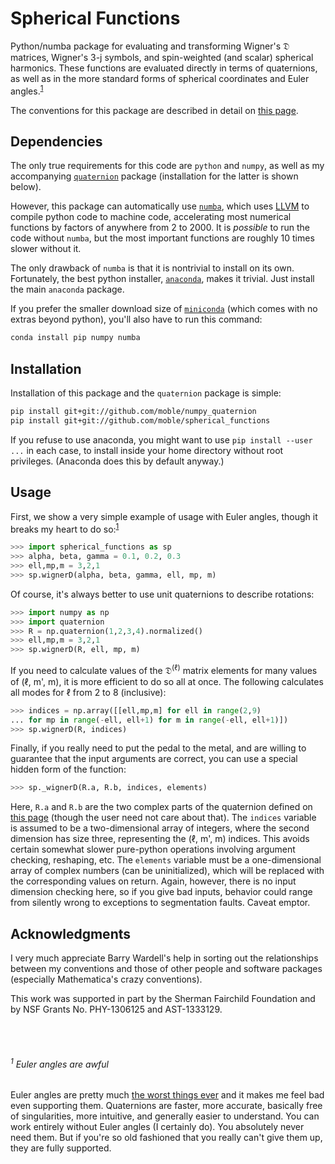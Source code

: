 # Spherical Functions

Python/numba package for evaluating and transforming Wigner's 𝔇
matrices, Wigner's 3-j symbols, and spin-weighted (and scalar)
spherical harmonics.  These functions are evaluated directly in terms
of quaternions, as well as in the more standard forms of spherical
coordinates and Euler angles.<sup>[1](#1-euler-angles-are-awful)</sup>

The conventions for this package are described in detail on
[this page](http://moble.github.io/spherical_functions/).

## Dependencies

The only true requirements for this code are `python` and `numpy`, as
well as my accompanying
[`quaternion`](https://github.com/moble/numpy_quaternion) package
(installation for the latter is shown below).

However, this package can automatically use
[`numba`](http://numba.pydata.org/), which uses
[LLVM](http://llvm.org/) to compile python code to machine code,
accelerating most numerical functions by factors of anywhere from 2
to 2000.  It is *possible* to run the code without `numba`, but the
most important functions are roughly 10 times slower without it.

The only drawback of `numba` is that it is nontrivial to install on
its own.  Fortunately, the best python installer,
[`anaconda`](http://continuum.io/downloads), makes it trivial.  Just
install the main `anaconda` package.

If you prefer the smaller download size of
[`miniconda`](http://conda.pydata.org/miniconda.html) (which comes
with no extras beyond python), you'll also have to run this command:

```sh
conda install pip numpy numba
```


## Installation

Installation of this package and the `quaternion` package is simple:

```sh
pip install git+git://github.com/moble/numpy_quaternion
pip install git+git://github.com/moble/spherical_functions
```

If you refuse to use anaconda, you might want to use `pip install
--user ...` in each case, to install inside your home directory
without root privileges.  (Anaconda does this by default anyway.)


## Usage

First, we show a very simple example of usage with Euler angles,
though it breaks my heart to do
so:<sup>[1](#euler-angles-are-awful)</sup>

```python
>>> import spherical_functions as sp
>>> alpha, beta, gamma = 0.1, 0.2, 0.3
>>> ell,mp,m = 3,2,1
>>> sp.wignerD(alpha, beta, gamma, ell, mp, m)

```

Of course, it's always better to use unit quaternions to describe
rotations:

```python
>>> import numpy as np
>>> import quaternion
>>> R = np.quaternion(1,2,3,4).normalized()
>>> ell,mp,m = 3,2,1
>>> sp.wignerD(R, ell, mp, m)

```

If you need to calculate values of the 𝔇<sup>(ℓ)</sup> matrix elements
for many values of (ℓ, m', m), it is more efficient to do so all at
once.  The following calculates all modes for ℓ from 2 to 8
(inclusive):

```python
>>> indices = np.array([[ell,mp,m] for ell in range(2,9)
... for mp in range(-ell, ell+1) for m in range(-ell, ell+1)])
>>> sp.wignerD(R, indices)

```

Finally, if you really need to put the pedal to the metal, and are
willing to guarantee that the input arguments are correct, you can use
a special hidden form of the function:

```python
>>> sp._wignerD(R.a, R.b, indices, elements)

```

Here, `R.a` and `R.b` are the two complex parts of the quaternion
defined on [this page](http://moble.github.io/spherical_functions/)
(though the user need not care about that).  The `indices` variable is
assumed to be a two-dimensional array of integers, where the second
dimension has size three, representing the (ℓ, m', m) indices.  This
avoids certain somewhat slower pure-python operations involving
argument checking, reshaping, etc.  The `elements` variable must be a
one-dimensional array of complex numbers (can be uninitialized), which
will be replaced with the corresponding values on return.  Again,
however, there is no input dimension checking here, so if you give bad
inputs, behavior could range from silently wrong to exceptions to
segmentation faults.  Caveat emptor.


## Acknowledgments

I very much appreciate Barry Wardell's help in sorting out the
relationships between my conventions and those of other people and
software packages (especially Mathematica's crazy conventions).

This work was supported in part by the Sherman Fairchild Foundation
and by NSF Grants No. PHY-1306125 and AST-1333129.


<br/><br/>
###### <sup>1</sup> Euler angles are awful

Euler angles are pretty much
[the worst things ever](http://moble.github.io/spherical_functions/#1-euler-angles)
and it makes me feel bad even supporting them.  Quaternions are
faster, more accurate, basically free of singularities, more
intuitive, and generally easier to understand.  You can work entirely
without Euler angles (I certainly do).  You absolutely never need
them.  But if you're so old fashioned that you really can't give them
up, they are fully supported.
